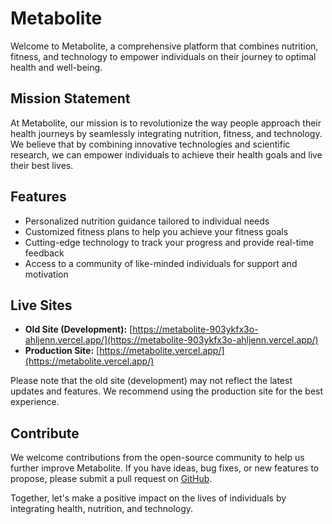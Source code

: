 # Metabolite

Welcome to Metabolite, a comprehensive platform that combines nutrition,
fitness, and technology to empower individuals on their journey to optimal
health and well-being.

## Mission Statement

At Metabolite, our mission is to revolutionize the way people approach their
health journeys by seamlessly integrating nutrition, fitness, and technology. We
believe that by combining innovative technologies and scientific research, we
can empower individuals to achieve their health goals and live their best lives.

## Features

- Personalized nutrition guidance tailored to individual needs
- Customized fitness plans to help you achieve your fitness goals
- Cutting-edge technology to track your progress and provide real-time feedback
- Access to a community of like-minded individuals for support and motivation

## Live Sites

- **Old Site (Development):**
  [https://metabolite-903ykfx3o-ahljenn.vercel.app/](https://metabolite-903ykfx3o-ahljenn.vercel.app/)
- **Production Site:**
  [https://metabolite.vercel.app/](https://metabolite.vercel.app/)

Please note that the old site (development) may not reflect the latest updates
and features. We recommend using the production site for the best experience.

## Contribute

We welcome contributions from the open-source community to help us further
improve Metabolite. If you have ideas, bug fixes, or new features to propose,
please submit a pull request on [GitHub](https://github.com/Ahljenn/metabolite).

Together, let's make a positive impact on the lives of individuals by
integrating health, nutrition, and technology.